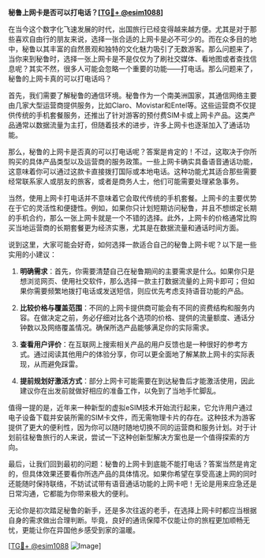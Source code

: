 **秘鲁上网卡是否可以打电话？[[TG💪+ @esim1088](https://t.me/s/esim1088)]**

在当今这个数字化飞速发展的时代，出国旅行已经变得越来越方便。尤其是对于那些喜欢自由行的朋友来说，选择一张合适的上网卡是必不可少的。而在众多目的地中，秘鲁以其丰富的自然景观和独特的文化魅力吸引了无数游客。那么问题来了，当你来到秘鲁时，选择一张上网卡是不是仅仅为了刷社交媒体、看地图或者查找信息呢？其实不然，很多人可能会忽略一个重要的功能——打电话。那么问题来了，秘鲁的上网卡真的可以打电话吗？

首先，我们需要了解秘鲁的通信环境。秘鲁作为一个南美洲国家，其通信网络主要由几家大型运营商提供服务，比如Claro、Movistar和Entel等。这些运营商不仅提供传统的手机套餐服务，还推出了针对游客的预付费SIM卡或上网卡产品。这类产品通常以数据流量为主打，但随着技术的进步，许多上网卡也逐渐加入了通话功能。

那么，秘鲁的上网卡是否真的可以打电话呢？答案是肯定的！不过，这取决于你所购买的具体产品类型以及运营商的服务政策。一些上网卡确实具备语音通话功能，这意味着你可以通过这款卡直接拨打国际或本地电话。这种功能尤其适合那些需要经常联系家人或朋友的旅客，或者是商务人士，他们可能需要处理紧急事务。

当然，使用上网卡打电话并不意味着它会取代传统的手机套餐。上网卡的主要优势在于它的灵活性和便捷性。例如，如果你只计划短期访问秘鲁，并且不想绑定长期的手机合约，那么一张上网卡就是一个不错的选择。此外，上网卡的价格通常比购买当地运营商的长期套餐更为经济实惠，尤其是在数据流量和通话时间方面。

说到这里，大家可能会好奇，如何选择一款适合自己的秘鲁上网卡呢？以下是一些实用的小建议：

1. **明确需求**：首先，你需要清楚自己在秘鲁期间的主要需求是什么。如果你只是想浏览网页、使用社交软件，那么选择一款主打数据流量的上网卡即可；但如果你需要频繁地拨打电话或发送短信，则应优先考虑支持语音功能的产品。

2. **比较价格与覆盖范围**：不同的上网卡提供商可能会有不同的资费结构和服务内容。在做决定之前，务必仔细对比各个选项的价格、提供的流量额度、通话分钟数以及网络覆盖情况。确保所选产品能够满足你的实际需求。

3. **查看用户评价**：在互联网上搜索相关产品的用户反馈也是一种很好的参考方式。通过阅读其他用户的体验分享，你可以更全面地了解某款上网卡的实际表现，从而避免踩雷。

4. **提前规划好激活方式**：部分上网卡可能需要在到达秘鲁后才能激活使用，因此建议你在出发前就做好相应的准备工作，以免到了当地手忙脚乱。

值得一提的是，近年来一种新型的虚拟eSIM技术开始流行起来，它允许用户通过电子设备下载并安装所需的SIM卡文件，而无需物理卡片的存在。这种技术为游客提供了更大的便利性，因为你可以随时随地切换不同的运营商和服务计划。对于计划前往秘鲁旅行的人来说，尝试一下这种创新型解决方案也是一个值得探索的方向。

最后，让我们回到最初的问题：秘鲁的上网卡到底能不能打电话？答案当然是肯定的，但具体效果还要看你所选产品的具体情况。如果你希望在享受高速上网的同时还能随时保持联络，不妨试试带有语音通话功能的上网卡吧！无论是用来应急还是日常沟通，它都能为你带来极大的便利。

无论你是初次踏足秘鲁的新手，还是多次往返的老手，在选择上网卡时都应当根据自身的需求做出合理判断。毕竟，良好的通讯保障不仅能让你的旅程更加顺畅无忧，更能让你在异国他乡感受到家的温暖。

[[TG💪+ @esim1088](https://t.me/s/esim1088) ![Image](https://i.postimg.cc/4NQfJmqS/Snipaste-2025-05-13-00-14-12.png)]